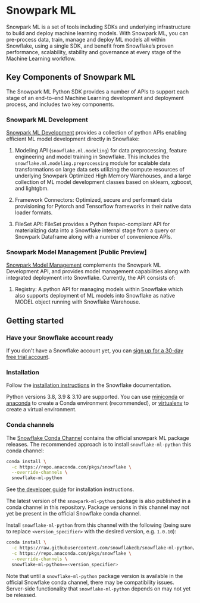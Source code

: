 # Snowpark ML

Snowpark ML is a set of tools including SDKs and underlying infrastructure to build and deploy machine learning models.
With Snowpark ML, you can pre-process data, train, manage and deploy ML models all within Snowflake, using a single SDK,
and benefit from Snowflake’s proven performance, scalability, stability and governance at every stage of the Machine
Learning workflow.

## Key Components of Snowpark ML

The Snowpark ML Python SDK provides a number of APIs to support each stage of an end-to-end Machine Learning development
and deployment process, and includes two key components.

### Snowpark ML Development

[Snowpark ML Development](https://docs.snowflake.com/en/developer-guide/snowpark-ml/index#snowpark-ml-development)
provides a collection of python APIs enabling efficient ML model development directly in Snowflake:

1. Modeling API (`snowflake.ml.modeling`) for data preprocessing, feature engineering and model training in Snowflake.
This includes the `snowflake.ml.modeling.preprocessing` module for scalable data transformations on large data sets
utilizing the compute resources of underlying Snowpark Optimized High Memory Warehouses, and a large collection of ML
model development classes based on sklearn, xgboost, and lightgbm.

1. Framework Connectors: Optimized, secure and performant data provisioning for Pytorch and Tensorflow frameworks in
their native data loader formats.

1. FileSet API: FileSet provides a Python fsspec-compliant API for materializing data into a Snowflake internal stage
from a query or Snowpark Dataframe along with a number of convenience APIs.

### Snowpark Model Management [Public Preview]

[Snowpark Model Management](https://docs.snowflake.com/en/developer-guide/snowpark-ml/index#snowpark-ml-ops) complements
the Snowpark ML Development API, and provides model management capabilities along with integrated deployment into Snowflake.
Currently, the API consists of:

1. Registry: A python API for managing models within Snowflake which also supports deployment of ML models into Snowflake
as native MODEL object running with Snowflake Warehouse.

## Getting started

### Have your Snowflake account ready

If you don't have a Snowflake account yet, you can [sign up for a 30-day free trial account](https://signup.snowflake.com/).

### Installation

Follow the [installation instructions](https://docs.snowflake.com/en/developer-guide/snowpark-ml/index#installing-snowpark-ml)
in the Snowflake documentation.

Python versions 3.8, 3.9 & 3.10 are supported. You can use [miniconda](https://docs.conda.io/en/latest/miniconda.html) or
[anaconda](https://www.anaconda.com/) to create a Conda environment (recommended),
or [virtualenv](https://docs.python.org/3/tutorial/venv.html) to create a virtual environment.

### Conda channels

The [Snowflake Conda Channel](https://repo.anaconda.com/pkgs/snowflake/) contains the official snowpark ML package releases.
The recommended approach is to install `snowflake-ml-python` this conda channel:

```sh
conda install \
  -c https://repo.anaconda.com/pkgs/snowflake \
  --override-channels \
  snowflake-ml-python
```

See [the developer guide](https://docs.snowflake.com/en/developer-guide/snowpark-ml/index) for installation instructions.

The latest version of the `snowpark-ml-python` package is also published in a conda channel in this repository. Package versions
in this channel may not yet be present in the official Snowflake conda channel.

Install `snowflake-ml-python` from this channel with the following (being sure to replace `<version_specifier>` with the
desired version, e.g. `1.0.10`):

```bash
conda install \
  -c https://raw.githubusercontent.com/snowflakedb/snowflake-ml-python/conda/releases/  \
  -c https://repo.anaconda.com/pkgs/snowflake \
  --override-channels \
  snowflake-ml-python==<version_specifier>
```

Note that until a `snowflake-ml-python` package version is available in the official Snowflake conda channel, there may
be compatibility issues. Server-side functionality that `snowflake-ml-python` depends on may not yet be released.
